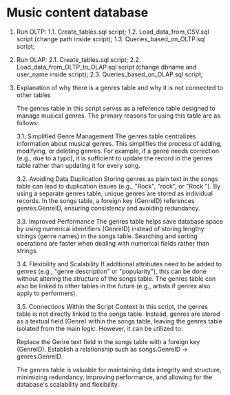 # Music content database

1. Run OLTP:
    1.1. Create_tables.sql script;
    1.2. Load_data_from_CSV.sql script (change path inside script);
    1.3. Queries_based_on_OLTP.sql script;
2. Run OLAP:
    2.1. Create_tables.sql script;
    2.2. Load_data_from_OLTP_to_OLAP.sql script (change dbname and user_name inside script);
    2.3. Queries_based_on_OLAP.sql script;
3. Explanation of why there is a genres table and why it is not connected to other tables

   The genres table in this script serves as a reference table designed to manage musical genres. The primary reasons for using this table are as follows:

   3.1. Simplified Genre Management
   The genres table centralizes information about musical genres. This simplifies the process of adding, modifying, or deleting genres.
   For example, if a genre needs correction (e.g., due to a typo), it is sufficient to update the record in the genres table rather than updating it for every song.

   3.2. Avoiding Data Duplication
   Storing genres as plain text in the songs table can lead to duplication issues (e.g., "Rock", "rock", or "Rock ").
   By using a separate genres table, unique genres are stored as individual records. In the songs table, a foreign key (GenreID) references genres.GenreID, ensuring consistency and avoiding redundancy.

   3.3. Improved Performance
   The genres table helps save database space by using numerical identifiers (GenreID) instead of storing lengthy strings (genre names) in the songs table.
   Searching and sorting operations are faster when dealing with numerical fields rather than strings.

   3.4. Flexibility and Scalability
   If additional attributes need to be added to genres (e.g., "genre description" or "popularity"), this can be done without altering the structure of the songs table.
   The genres table can also be linked to other tables in the future (e.g., artists if genres also apply to performers).

   3.5. Connections Within the Script Context
   In this script, the genres table is not directly linked to the songs table. Instead, genres are stored as a textual field (Genre) within the songs table, leaving the genres table isolated from the main logic.
   However, it can be utilized to:

   Replace the Genre text field in the songs table with a foreign key (GenreID).
   Establish a relationship such as songs.GenreID -> genres.GenreID.
   
   The genres table is valuable for maintaining data integrity and structure, minimizing redundancy, improving performance, and allowing for the database's scalability and flexibility.
